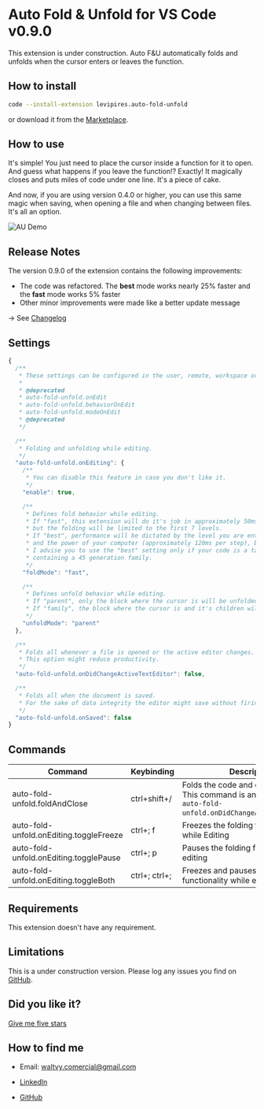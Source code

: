 # Auto Fold & Unfold for VS Code v0.9.0

This extension is under construction. Auto F&U automatically folds and unfolds when the cursor enters or leaves the function.

## How to install

```bash
code --install-extension levipires.auto-fold-unfold
```

or download it from the [Marketplace](https://marketplace.visualstudio.com/items?itemName=levipires.auto-fold-unfold#overview).

## How to use

It's simple! You just need to place the cursor inside a function for it to open. And guess what happens if you leave the function!? Exactly!
It magically closes and puts miles of code under one line. It's a piece of cake.

And now, if you are using version 0.4.0 or higher, you can use this same magic when saving, when opening a file and when changing between files. It's all an option.

![AU Demo](https://raw.githubusercontent.com/levi-pires/auto-fold-unfold/master/images/demo.gif)

## Release Notes

The version 0.9.0 of the extension contains the following improvements:

- The code was refactored. The **best** mode works nearly 25% faster and the **fast** mode works 5% faster
- Other minor improvements were made like a better update message

-> See [Changelog](/CHANGELOG.md)

## Settings

```javascript
{
  /**
   * These settings can be configured in the user, remote, workspace or folder settings.
   *
   * @deprecated
   * auto-fold-unfold.onEdit
   * auto-fold-unfold.behaviorOnEdit
   * auto-fold-unfold.modeOnEdit
   * @deprecated
   */

  /**
   * Folding and unfolding while editing.
   */
  "auto-fold-unfold.onEditing": {
    /**
     * You can disable this feature in case you don't like it.
     */
    "enable": true,

    /**
     * Defines fold behavior while editing.
     * If "fast", this extension will do it's job in approximately 50ms per step,
     * but the folding will be limited to the first 7 levels.
     * If "best", performance will be dictated by the level you are entering
     * and the power of your computer (approximately 120ms per step), but you will experience unlimited folding.
     * I advise you to use the "best" setting only if your code is a tangle of objects
     * containing a 45 generation family.
     */
    "foldMode": "fast",

    /**
     * Defines unfold behavior while editing.
     * If "parent", only the block where the cursor is will be unfolded.
     * If "family", the block where the cursor is and it's children will be unfolded.
     */
    "unfoldMode": "parent"
  },

  /**
   * Folds all whenever a file is opened or the active editor changes.
   * This option might reduce productivity.
   */
  "auto-fold-unfold.onDidChangeActiveTextEditor": false,

  /**
   * Folds all when the document is saved.
   * For the sake of data integrity the editor might save without firing this event.
   */
  "auto-fold-unfold.onSaved": false
}
```

## Commands

| Command                                 | Keybinding    | Description                                                                                                             |
| --------------------------------------- | ------------- | ----------------------------------------------------------------------------------------------------------------------- |
| auto-fold-unfold.foldAndClose           | ctrl+shift+/  | Folds the code and closes the editor. This command is an alternative to `auto-fold-unfold.onDidChangeActiveTextEditor`. |
| auto-fold-unfold.onEditing.toggleFreeze | ctrl+; f      | Freezes the folding functionality while Editing                                                                         |
| auto-fold-unfold.onEditing.togglePause  | ctrl+; p      | Pauses the folding functionality while editing                                                                          |
| auto-fold-unfold.onEditing.toggleBoth   | ctrl+; ctrl+; | Freezes and pauses the folding functionality while editing                                                              |

## Requirements

This extension doesn't have any requirement.

## Limitations

This is a under construction version. Please log any issues you find on [GitHub](https://github.com/levi-pires/auto-fold-unfold/issues).

## Did you like it?

[Give me five stars](https://marketplace.visualstudio.com/items?itemName=levipires.auto-fold-unfold&ssr=false#review-details)

## How to find me

- Email: waltvy.comercial@gmail.com

- [LinkedIn](https://www.linkedin.com/in/levi-pires-5a74331a6)

- [GitHub](https://www.github.com/levi-pires)
